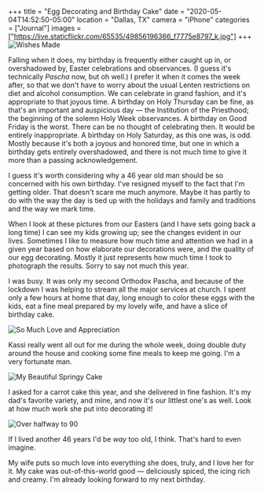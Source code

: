 +++
title = "Egg Decorating and Birthday Cake"
date = "2020-05-04T14:52:50-05:00"
location = "Dallas, TX"
camera = "iPhone"
categories = ["Journal"]
images = ["https://live.staticflickr.com/65535/49856196366_f7775e8797_k.jpg"]
+++
![Wishes Made](https://live.staticflickr.com/65535/49856196366_f7775e8797_k.jpg)
<!--more-->
Falling when it does, my birthday is frequently either caught up in, or overshadowed by, Easter celebrations and observances. (I guess it's technically *Pascha* now, but oh well.) I prefer it when it comes the week after, so that we don't have to worry about the usual Lenten restrictions on diet and alcohol consumption. We can celebrate in grand fashion, and it's appropriate to that joyous time. A birthday on Holy Thursday can be fine, as that's an important and auspicious day — the Institution of the Priesthood; the beginning of the solemn Holy Week observances. A birthday on Good Friday is the worst. There can be no thought of celebrating then. It would be entirely inappropriate. A birthday on Holy Saturday, as this one was, is odd. Mostly because it's both a joyous and honored time, but one in which a birthday gets entirely overshadowed, and there is not much time to give it more than a passing acknowledgement. 

I guess it's worth considering why a 46 year old man should be so concerned with his own birthday. I've resigned myself to the fact that I'm getting older. That doesn't scare me much anymore. Maybe it has partly to do with the way the day is tied up with the holidays and family and traditions and the way we mark time. 

When I look at these pictures from our Easters (and I have sets going back a long time) I can see my kids growing up; see the changes evident in our lives. Sometimes I like to measure how much time and attention we had in a given year based on how elaborate our decorations were, and the quality of our egg decorating. Mostly it just represents how much time I took to photograph the results. Sorry to say not much this year.

I was busy. It was only my second Orthodox Pascha, and because of the lockdown I was helping to stream all the major services at church. I spent only a few hours at home that day, long enough to color these eggs with the kids, eat a fine meal prepared by my lovely wife, and have a slice of birthday cake.

![So Much Love and Appreciation](https://live.staticflickr.com/65535/49856196616_401fe24d30_k.jpg)

Kassi really went all out for me during the whole week, doing double duty around the house and cooking some fine meals to keep me going. I'm a very fortunate man.

![My Beautiful Springy Cake](https://live.staticflickr.com/65535/49856196251_4faf2e02f4_k.jpg)

I asked for a carrot cake this year, and she delivered in fine fashion. It's my dad's favorite variety, and mine, and now it's our littlest one's as well. Look at how much work she put into decorating it!

![Over halfway to 90](https://live.staticflickr.com/65535/49856196121_61922e28f9_k.jpg)

If I lived another 46 years I'd be *way* too old, I think. That's hard to even imagine. 

My wife puts so much love into everything she does, truly, and I love her for it. My cake was out-of-this-world good — deliciously spiced, the icing rich and creamy. I'm already looking forward to my next birthday. 
